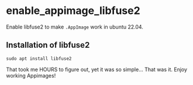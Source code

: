 # enable_appimage_libfuse2

Enable libfuse2 to make `.AppImage` work in ubuntu 22.04.

## Installation of libfuse2

```
sudo apt install libfuse2
```

That took me HOURS to figure out, yet it was so simple...
That was it. Enjoy working Appimages!
